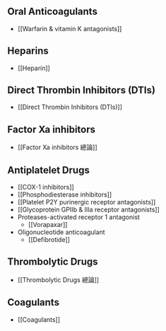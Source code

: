 ## Oral Anticoagulants
- [[Warfarin & vitamin K antagonists]]
## Heparins
- [[Heparin]] 
## Direct Thrombin Inhibitors (DTIs)
- [[Direct Thrombin Inhibitors (DTIs)]]
## Factor Xa inhibitors
- [[Factor Xa inhibitors 總論]]
## Antiplatelet Drugs
- [[COX-1 inhibitors]]
- [[Phosphodiesterase inhibitors]]
- [[Platelet P2Y purinergic receptor antagonists]]
- [[Glycoprotein GPIIb & IIIa receptor antagonists]]
- Proteases-activated receptor 1 antagonist
	- [[Vorapaxar]]
- Oligonucleotide anticoagulant
	- [[Defibrotide]]
## Thrombolytic Drugs
- [[Thrombolytic Drugs 總論]]
## Coagulants
- [[Coagulants]]
